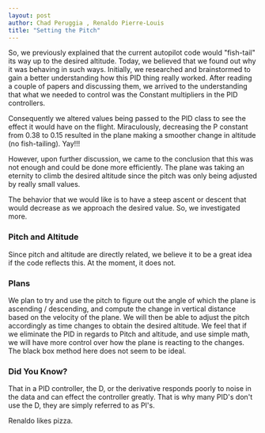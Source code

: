 ```yaml
---
layout: post
author: Chad Peruggia , Renaldo Pierre-Louis
title: "Setting the Pitch"
---
```


So, we previously explained that the current autopilot code would "fish-tail" its way up to the desired altitude. Today, we believed that we found out why it was behaving in such ways.
Initially, we researched and brainstormed to gain a better understanding how this PID thing really worked. After reading a couple of papers and discussing them, we arrived to the understanding that what we needed to control was the Constant multipliers in the PID controllers.

Consequently we altered values being passed to the PID class to see the effect it would have on the flight. Miraculously, decreasing the P constant from 0.38 to 0.15 resulted in the plane making a smoother change in altitude (no fish-tailing). Yay!!!

However, upon further discussion, we came to the conclusion that this was not enough and could be done more efficiently. The plane was taking an eternity to climb the desired altitude since the pitch was only being adjusted by really small values. 

The behavior that we would like is to have a steep ascent or descent that would decrease as we approach the desired value. So, we investigated more.

### Pitch and Altitude
Since pitch and altitude are directly related, we believe it to be a great idea if the code reflects this. At the moment, it does not.

###  Plans
We plan to try and use the pitch to figure out the angle of which the plane is ascending / descending, and compute the change in vertical distance based on the velocity of the plane.  We will then be able to adjust the pitch accordingly as time changes to obtain the desired altitude.  We feel that if we eliminate the PID in regards to Pitch and altitude, and use simple math, we will have more control over how the plane is reacting to the changes.  The black box method here does not seem to be ideal.

### Did You Know? 
That in a PID controller, the D, or the derivative responds poorly to noise in the data and can effect the controller greatly.  That is why many PID's don't use the D, they are simply referred to as PI's.

Renaldo likes pizza.
